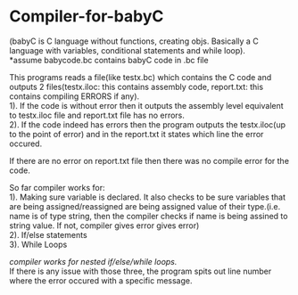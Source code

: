 # Compiler-for-babyC <nr>

(babyC is C language without functions, creating objs. Basically a C language with variables, conditional statements and while loop). 
<br>*assume babycode.bc contains babyC code in .bc file<br>

This programs reads a file(like testx.bc) which contains the C code and outputs 2 files(testx.iloc: this contains assembly code, report.txt: this contains compiling ERRORS if any).<br>
  1). If the code is without error then it outputs the assembly level equivalent to testx.iloc file and report.txt file has no errors.<br>
  2). If the code indeed has errors then the program outputs the testx.iloc(up to the point of error) and in the report.txt it states which line the error occured.<br>

If there are no error on report.txt file then there was no compile error for the code.

So far compiler works for:<br>
  1). Making sure variable is declared. It also checks to be sure variables that are being assigned/reassigned are being assigned value of their type.(i.e. name is of type string, then the compiler checks if name is being assined to string value. If not, compiler gives error gives error)<br>
  2). If/else statements<br>
  3). While Loops<br>
  
*compiler works for nested if/else/while loops.*<br>
If there is any issue with those three, the program spits out line number where the error occured with a specific message.
